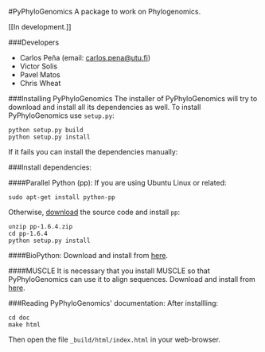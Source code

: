 #PyPhyloGenomics
A package to work on Phylogenomics.

[[In development.]]

###Developers
* Carlos Peña (email: carlos.pena@utu.fi)
* Victor Solis
* Pavel Matos
* Chris Wheat


###Installing PyPhyloGenomics
The installer of PyPhyloGenomics will try to download and install all its dependencies as well. 
To install PyPhyloGenomics use `setup.py`:

    python setup.py build  
    python setup.py install

If it fails you can install the dependencies manually:

###Install dependencies:

####Parallel Python (pp):
If you are using Ubuntu Linux or related:

    sudo apt-get install python-pp

Otherwise, [download](http://www.parallelpython.com/content/view/15/30/) the source code and install `pp`:

    unzip pp-1.6.4.zip
    cd pp-1.6.4
    python setup.py install

####BioPython:
Download and install from [here](http://biopython.org/wiki/Download).

####MUSCLE
It is necessary that you install MUSCLE so that PyPhyloGenomics can use it to align sequences. 
Download and install from [here](http://www.drive5.com/muscle/downloads.htm).

###Reading PyPhyloGenomics' documentation:
After installling:

    cd doc  
    make html

Then open the file `_build/html/index.html` in your web-browser.


